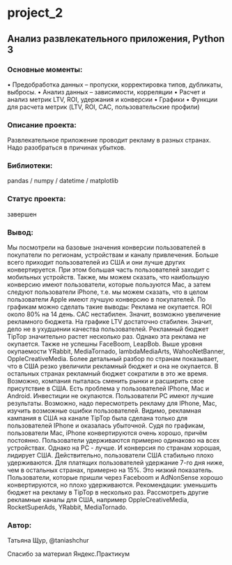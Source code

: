 # project_2
## Анализ развлекательного приложения, Python 3

### Основные моменты: 
•	Предобработка данных – пропуски, корректировка типов, дубликаты, выбросы.
•	Анализ данных – зависимости, корреляции
•	Расчет и анализ метрик LTV, ROI, удержания и конверсии
•	Графики
•	Функции для расчета метрик (LTV, ROI, CAC, пользовательские профили)
	
	
### Описание проекта:
Развлекательное приложение проводит рекламу в разных странах. Надо разобраться в причинах убытков. 
	
### Библиотеки: 
pandas / numpy / datetime / matplotlib 

### Cтатус проекта: 
завершен

### Вывод:
Мы посмотрели на базовые значения конверсии пользователей в покупатели по регионам, устройствам и каналу привлечения. Больше всего приходит пользователей из США и они лучше других конвертируется. При этом большая часть пользователей заходит с мобильных устройств. Также, мы можем сказать, что наибольшую конверсию имеют пользователи, которые пользуются Mac, а затем следуют пользователи iPhone, т.е. мы можем сказать, что в целом пользователи Apple имеют лучшую конверсию в покупателей. По графикам можно сделать такие выводы: Реклама не окупается. ROI около 80% на 14 день. CAC нестабилен. Значит, возможно увеличение рекламного бюджета. На графике LTV достаточно стабилен. Значит, дело не в ухудшении качества пользователей. Рекламный бюджет TipTop значительно растет несколько раз. Однако эта реклама не окупается. Также не успешны FaceBoom, LeapBob. Выше уровня окупаемости YRabbit, MediaTornado, lambdaMediaArts, WahooNetBanner, OppleCreativeMedia. Более детальный разбор по странам показывает, что в США резко увеличили рекламный бюджет и она не окупается. В остальных странах рекламный бюджет сократили в это же время. Возможно, компания пыталась сменить рынки и расширить свое присутствие в США. Есть проблема у пользователей IPhone, Mac и Android. Инвестиции не окупаются. Пользователи PC имеют лучшие результаты. Возможно, надо пересмотреть рекламу для IPhone, Mac, изучить возможные ошибки пользователей. Видимо, рекламная кампания в США на канале TipTop была сделана только для пользователей IPhone и оказалась убыточной. Судя по графикам, пользователи Mac, iPhone конвертируются очень хорошо, причём постоянно. Пользователи удерживаются примерно одинаково на всех устройствах. Однако на PC - лучше. И конверсия по странам хорошая, лидирует США. Действительно, пользователи США стабильно плохо удерживаются. Для платящих пользователей удержание 7-го дня ниже, чем в остальных странах, примерно на 15%. Это низкий показатель. Пользователи, которые пришли через Faceboom и AdNonSense хорошо конвертируются, но плохо удерживаются. Рекомендации: уменьшить бюджет на рекламу в TipTop в несколько раз. Рассмотреть другие рекламные каналы для США, например OppleCreativeMedia, RocketSuperAds, YRabbit, MediaTornado.
	
### Автор: 
Татьяна Щур, @taniashchur

Спасибо за материал Яндекс.Практикум
